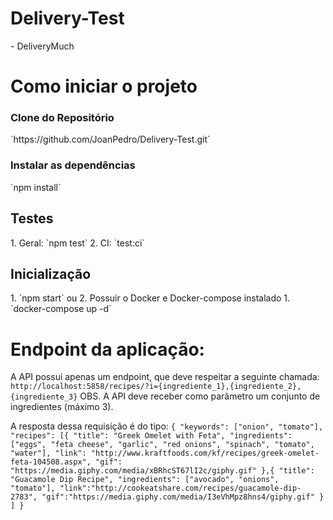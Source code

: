 <h1> Delivery-Test </h1>
- DeliveryMuch 

<h1> Como iniciar o projeto </h1>

<h3> Clone do Repositório </h3>
`https://github.com/JoanPedro/Delivery-Test.git`

<h3> Instalar as dependências </h3>
`npm install`

<h2> Testes </h2>
1. Geral: `npm test`
2. CI: `test:ci`

<h2> Inicialização </h2>
1. `npm start`
   ou
2. Possuir o Docker e Docker-compose instalado
   1. `docker-compose up -d`

# Endpoint da aplicação:
A API possui apenas um endpoint, que deve respeitar a seguinte chamada:
`http://localhost:5858/recipes/?i={ingrediente_1},{ingrediente_2},{ingrediente_3}`
OBS. A API deve receber como parâmetro um conjunto de ingredientes (máximo 3).

A resposta dessa requisição é do tipo:
`{
	"keywords": ["onion", "tomato"],
	"recipes": [{
		"title": "Greek Omelet with Feta",
		"ingredients": ["eggs", "feta cheese", "garlic", "red onions", "spinach", "tomato", "water"],
		"link": "http://www.kraftfoods.com/kf/recipes/greek-omelet-feta-104508.aspx",
		"gif": "https://media.giphy.com/media/xBRhcST67lI2c/giphy.gif"
	   },{
		"title": "Guacamole Dip Recipe",
		"ingredients": ["avocado", "onions", "tomato"],
		"link":"http://cookeatshare.com/recipes/guacamole-dip-2783",
		"gif":"https://media.giphy.com/media/I3eVhMpz8hns4/giphy.gif"
	   }
	]
}`


